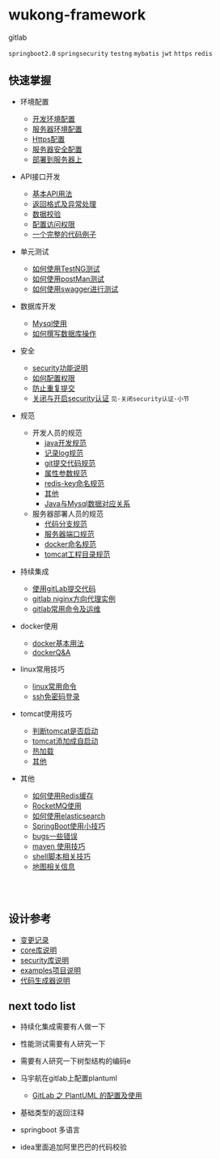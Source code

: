wukong-framework
===

gitlab


`springboot2.0` `springsecurity` `testng`  `mybatis` `jwt` `https` `redis`





## 快速掌握

* 环境配置
    * [开发环境配置](reference/readme.md "开打环境配置文档")
    * [服务器环境配置](reference/webEnvironment.md "开打环境配置文档")
    * [Https配置](reference/https.md)
    * [服务器安全配置](reference/webSecurity.md)
    * [部署到服务器上](reference/ci.md "部署到服务器上")

* API接口开发
    * [基本API用法](reference/controller.md)
    * [返回格式及异常处理](reference/result.md)
    * [数据校验](reference/validator.md)
    * [配置访问权限](reference/controller.md#配置访问权限)
    * [一个完整的代码例子](reference/myfirst_controller.md)

    
* 单元测试
    * [如何使用TestNG测试](reference/testng.md)
    * [如何使用postMan测试](reference/postman.md)
    * [如何使用swagger进行测试](reference/swagger2.md)
        
    
* 数据库开发    
    * [Mysql使用](reference/mysql.md)
    * [如何撰写数据库操作](reference/database.md)
 

* 安全
    * [security功能说明](reference/security.md)
    * [如何配置权限](reference/security-config.md)
    * [防止重复提交](reference/preventrepeat.md)
    * [关闭与开启security认证](reference/tip.md) `见·关闭security认证·小节`

* 规范
    * 开发人员的规范
        * [java开发规范](reference/specification_java.md)
        * [记录log规范](reference/uselog.md)
        * [git提交代码规范](reference/specification_git.md)
        * [属性参数规范](reference/specification_properties.md)
        * [redis-key命名规范](reference/redis.md#redis-key命名规范)  
        * [其他](reference/coding_standards.md)
        * [Java与Mysql数据对应关系](reference/mysql_java.md)
    * 服务器部署人员的规范
        * [代码分支规范](reference/gitlab_branch.md)
        * [服务器端口规范](reference/specification_server.md#端口规范)
        * [docker命名规范](reference/specification_server.md#docker命名规范)
        * [tomcat工程目录规范](reference/specification_server.md#tomcat工程目录规范])



* 持续集成
    * [使用gitLab提交代码](reference/gitlab.md)
    * [gitlab niginx方向代理实例](reference/gitlab_apache.md)
    * [gitlab常用命令及运维](reference/gitlab_opt.md)

   
* docker使用
    * [docker基本用法](reference/docker.md)
    * [dockerQ&A](reference/docker_qa.md)
    
* linux常用技巧
    * [linux常用命令](reference/cmd.md)
    * [ssh免密码登录](reference/cmd.md#ssh免密码登录)
    
    
* tomcat使用技巧
    * [判断tomcat是否启动](reference/tomcat.md#判断tomcat是否启动)
    * [tomcat添加成自启动](reference/tomcat.md#tomcat自启动)
    * [热加载](reference/tomcat.md#热加载)   
    * [其他](reference/tomcat.md)    
    
    



* 其他
    * [如何使用Redis缓存](reference/redis.md)
    * [RocketMQ使用](reference/mq.md)
    * [如何使用elasticsearch](reference/elasticsearch.md)
    * [SpringBoot使用小技巧](reference/tip.md)
    * [bugs一些错误](reference/bugs.md)
    * [maven 使用技巧](reference/maven.md)
    * [shell脚本相关技巧](reference/sh.md)
    * [地图相关信息](reference/map.md)
    


<br><br>


## 设计参考

* [变更记录](reference/log.md "开打变更记录文档")
* [core库说明](wukong-core/readme.md )
* [security库说明](wukong-security/readme.md )
* [examples项目说明](wukong-examples/readme.md )
* [代码生成器说明](wukong-generator/readme.md )



## next todo list


* 持续化集成需要有人做一下
* 性能测试需要有人研究一下
* 需要有人研究一下树型结构的编码e
* 马宇航在gitlab上配置plantuml
    * [GitLab 之 PlantUML 的配置及使用](https://blog.csdn.net/aixiaoyang168/article/details/76888254)

* 基础类型的返回注释
* springboot 多语言
* idea里面追加阿里巴巴的代码校验

